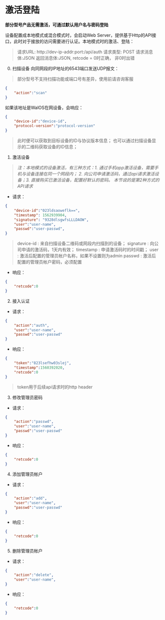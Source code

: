 # 激活登陆
**部分型号产品无需激活，可通过默认用户名与密码登陆**

设备配置成本地模式或混合模式时，会启动Web Server，提供基于Http的API接口，此时对于接放的访问需要进行认证。本地模式时的激活、登陆：
>请求URL: http://dev-ip-addr:port:/api/auth
>请求类型: POST
>请求消息体:JSON
>返回消息体:JSON, retcode = 0时正确， 非0时出错


0. 扫描设备
向同网段的IP地址的6543端口发送UDP报文：
> 部分型号不支持扫描功能或端口号有差异，使用前请咨询客服
```json
{
    "action":"scan"
}
```

如果该地址是WalOS在网设备，会响应：
```json
{
    "device-id":"device-id",
    "protocol-version":"protocol-version"
}
```
>此时便可以获取到目标设备的ID与协议版本信息；
>也可以通过扫描设备显示的二维码获取设备的ID信息；

1. 激活设备
>*注：本地模式的设备激活，有三种方式：1. 通过手机app激活设备，需要手机与设备连接在同一个网段内； 2. 向公司申请激活码，通过api请求激活设备；3. 直接购买已激活设备，配置好默认的密码。 本节说的是第2种方式的API请求*
- 请求：
```json
{
    "device-id":"023ldsaoweflk==",
    "timestamp": 1562939904,
    "signature": "9328dlsgwfsLLLDAOW",
    "user":"user-name",
    "passwd":"user-passwd",
}
```
>device-id : 来自扫描设备二维码或网段内扫描到的设备；
>signature : 向公司申请的激活码，1天内有效；
>timestamp : 申请激活码时的时间戳；
>user : 激活后配置的管理员帐户名称，如果不设置则为admin
>passwd : 激活后配置的管理员帐户密码，必须配置

- 响应：
```json
{
    "retcode":0
}
```

2. 接入认证
- 请求：
```json
{
    "action":"auth",
    "user":"user-name",
    "passwd":"user-passwd"
}
```

- 响应：
```json
{
    "token":"823lsefhw03slej",
    "timestamp":1560392020,
    "retcode":0
}
```
>token用于后续api请求时的http header

3. 修改管理员密码
- 请求：
```json
{
    "action":"passwd",
    "user":"user-name",
    "passwd":"user-passwd"
}
```
- 响应：
```json
{
    "retcode":0
}
```

4. 添加管理员帐户
- 请求：
```json
{
    "action":"add",
    "user":"user-name",
    "passwd":"user-passwd"
}
```
- 响应：
```json
{
    "retcode":0
}
```

5. 删除管理员帐户
- 请求：
```json
{
    "action":"delete",
    "user":"user-name",
}
```
- 响应：
```json
{
    "retcode":0
}
```

